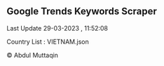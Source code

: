 

## Google Trends Keywords Scraper 
 
Last Update 29-03-2023 , 11:52:08

Country List :
VIETNAM.json



© Abdul Muttaqin 
